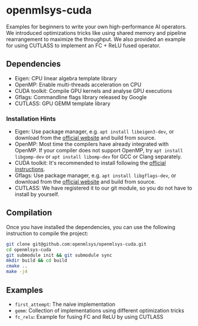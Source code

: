 # openmlsys-cuda

Examples for beginners to write your own high-performance AI operators. We introduced optimizations tricks like using shared memory and pipeline rearrangement to maximize the throughput. We also provided an example for using CUTLASS to implement an FC + ReLU fused operator.

## Dependencies

- Eigen: CPU linear algebra template library
- OpenMP: Enable multi-threads acceleration on CPU
- CUDA toolkit: Compile GPU kernels and analyse GPU executions
- Gflags: Commandline flags library released by Google
- CUTLASS: GPU GEMM template library

### Installation Hints

- Eigen: Use package manager, e.g. `apt install libeigen3-dev`, or download from
  the [official website](https://eigen.tuxfamily.org/) and build from source.
- OpenMP: Most time the compilers have already integrated with OpenMP. If your compiler does not support OpenMP,
  try `apt install libgomp-dev` or `apt install libomp-dev` for GCC or Clang separately.
- CUDA toolkit: It's recommended to install following
  the [official instructions](https://developer.nvidia.com/cuda-toolkit).
- Gflags: Use package manager, e.g. `apt install libgflags-dev`, or download from
  the [official website](https://gflags.github.io/gflags/) and build from source.
- CUTLASS: We have registered it to our git module, so you do not have to install by yourself.

## Compilation

Once you have installed the dependencies, you can use the following instruction to compile the project:

```bash
git clone git@github.com:openmlsys/openmlsys-cuda.git
cd openmlsys-cuda
git submodule init && git submodule sync
mkdir build && cd build
cmake ..
make -j4
```

## Examples

- `first_attempt`: The naive implementation
- `gemm`: Collection of implementations using different optimization tricks
- `fc_relu`: Example for fusing FC and ReLU by using CUTLASS
